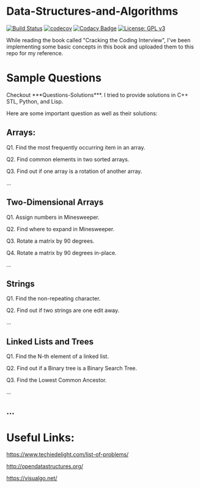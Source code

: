 # Data-Structures-and-Algorithms

[![Build Status](https://travis-ci.org/mahyaret/Data-Structures-and-Algorithms.svg?branch=CodeCoverageFeature)](https://travis-ci.org/mahyaret/Data-Structures-and-Algorithms) 
[![codecov](https://codecov.io/gh/mahyaret/Data-Structures-and-Algorithms/branch/CodeCoverageFeature/graph/badge.svg)](https://codecov.io/gh/mahyaret/Data-Structures-and-Algorithms)
[![Codacy Badge](https://api.codacy.com/project/badge/Grade/177cf2ec7dfe450ca11ec33c8ac0919b)](https://app.codacy.com/app/mahyar.etedal/Data-Structures-and-Algorithms?utm_source=github.com&utm_medium=referral&utm_content=mahyaret/Data-Structures-and-Algorithms&utm_campaign=Badge_Grade_Dashboard)
 [![License: GPL v3](https://img.shields.io/badge/License-GPLv3-blue.svg)](https://www.gnu.org/licenses/gpl-3.0)


While reading the book called "Cracking the Coding Interview", I've been implementing some basic concepts in this book and uploaded them to this repo for my reference.

# Sample Questions
Checkout \*\*\*Questions-Solutions\*\*\*. I tried to provide solutions in C++ STL, Python, and Lisp.

Here are some important question as well as their solutions:

## Arrays:
  Q1. Find the most frequently occurring item in an array.
  
  Q2. Find common elements in two sorted arrays.
  
  Q3. Find out if one array is a rotation of another array.
  
  ...

## Two-Dimensional Arrays
  Q1. Assign numbers in Minesweeper.
  
  Q2. Find where to expand in Minesweeper.
  
  Q3. Rotate a matrix by 90 degrees.
  
  Q4. Rotate a matrix by 90 degrees in-place.
  
  ...
  
## Strings
  Q1. Find the non-repeating character.
  
  Q2. Find out if two strings are one edit away.
  
  ...

## Linked Lists and Trees
  Q1. Find the N-th element of a linked list.

  Q2. Find out if a Binary tree is a Binary Search Tree.
  
  Q3. Find the Lowest Common Ancestor.
  
  ...

## ...

# Useful Links:
https://www.techiedelight.com/list-of-problems/

http://opendatastructures.org/

https://visualgo.net/
